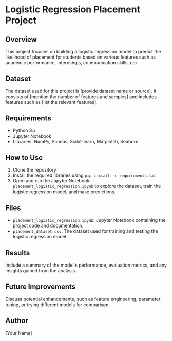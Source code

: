 # Logistic Regression Placement Project

## Overview
This project focuses on building a logistic regression model to predict the likelihood of placement for students based on various features such as academic performance, internships, communication skills, etc.

## Dataset
The dataset used for this project is [provide dataset name or source]. It consists of [mention the number of features and samples] and includes features such as [list the relevant features].

## Requirements
- Python 3.x
- Jupyter Notebook
- Libraries: NumPy, Pandas, Scikit-learn, Matplotlib, Seaborn

## How to Use
1. Clone the repository
2. Install the required libraries using `pip install -r requirements.txt`
3. Open and run the Jupyter Notebook `placement_logistic_regression.ipynb` to explore the dataset, train the logistic regression model, and make predictions.

## Files
- `placement_logistic_regression.ipynb`: Jupyter Notebook containing the project code and documentation.
- `placement_dataset.csv`: The dataset used for training and testing the logistic regression model.

## Results
Include a summary of the model's performance, evaluation metrics, and any insights gained from the analysis.

## Future Improvements
Discuss potential enhancements, such as feature engineering, parameter tuning, or trying different models for comparison.

## Author
[Your Name]
